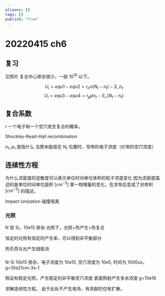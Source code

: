 ```yaml
---
aliases: []
tags: []
publish: "true"
---
```


# 20220415 ch6
## 复习
见照片
复合中心掺杂很少，一般 $10^{10}$ 以下。

$$
U_i=equ 1-equ2=r_nn(N_t - n_t)-S_-n_t
$$
$$
U_i=equ3-equ4=r_ppn_t-S_+(N_t-n_t)
$$

## 复合系数
$r$ 一个电子和一个空穴发生复合的概率。

Shockley-Read-Hall recombination

$n_1,p_1$ 是指什么
当费米能级在 $N_t$ 位置时，导带的电子浓度（价带的空穴浓度）

## 连续性方程
为什么流密度的逆散度可以表示单位时间单位体积的粒子浓度变化
因为流密度描述的是单位时间单位面积 $[cm^{-2}]$ 某一物理量的变化，在求导后变成了对体积 $[cm^{-3}]$ 的描述。

Impact ionization 碰撞电离

### 光照
N 型 Si，10e15 掺杂
光照下，光照+热产生=热复合

恒定的光照有恒定的产生率，可以得到非平衡部分

热负荷与光产生相抵消

### 
N-Si 10e15 掺杂，电子浓度为 10e15, 空穴浓度为 10e5, 时间为 1000us， g=10e21cm-3s-1

假设有稳定光照，产生稳定的非平衡空穴浓度
表面照射产生多余浓度 g=10e18

求解连续性方程。
由于此处不产生电场，有贡献的仅有扩散。


